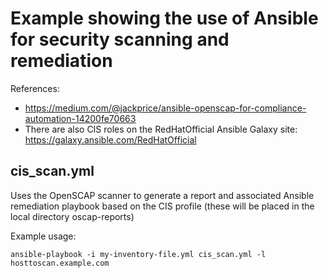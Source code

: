 # Example showing the use of Ansible for security scanning and remediation

References:

- https://medium.com/@jackprice/ansible-openscap-for-compliance-automation-14200fe70663
- There are also CIS roles on the RedHatOfficial Ansible Galaxy site: https://galaxy.ansible.com/RedHatOfficial

## cis_scan.yml

Uses the OpenSCAP scanner to generate a report and associated Ansible remediation playbook based on the CIS profile (these will be placed in the local directory oscap-reports)

Example usage:

    ansible-playbook -i my-inventory-file.yml cis_scan.yml -l hosttoscan.example.com
